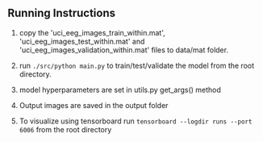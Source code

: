 ## Running Instructions ##
1. copy the 'uci_eeg_images_train_within.mat', 'uci_eeg_images_test_within.mat' and 'uci_eeg_images_validation_within.mat' files to data/mat folder.

2. run `./src/python main.py` to train/test/validate the model from the root directory.

3. model hyperparameters are set in utils.py get_args() method

4. Output images are saved in the output folder

5. To visualize using tensorboard run `tensorboard --logdir runs --port 6006` from the root directory